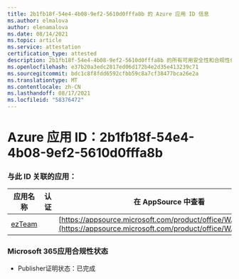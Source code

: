 ```yaml
---
title: 2b1fb18f-54e4-4b08-9ef2-5610d0fffa8b 的 Azure 应用 ID 信息
ms.author: elmalova
author: elenamalova
ms.date: 08/14/2021
ms.topic: article
ms.service: attestation
certification_type: attested
description: 2b1fb18f-54e4-4b08-9ef2-5610d0fffa8b 的所有可用安全性和合规性信息。
ms.openlocfilehash: e37b20a3edc2817ed06d172b4e2d35e413239c71
ms.sourcegitcommit: bdc1c8f8fdd6592cfbb59c8a7cf38477bca26e2a
ms.translationtype: MT
ms.contentlocale: zh-CN
ms.lasthandoff: 08/17/2021
ms.locfileid: "58376472"
---
```

# <a name="azure-app-id-2b1fb18f-54e4-4b08-9ef2-5610d0fffa8b"></a>Azure 应用 ID：2b1fb18f-54e4-4b08-9ef2-5610d0fffa8b


### <a name="apps-associated-with-this-id"></a>与此 ID 关联的应用：
| **应用名称** | **认证** | **在 AppSource 中查看** |
|--------------|---------------|-----------------------|
| [ezTeam](https://docs.microsoft.com/microsoft-365-app-certification/forward/WA200002546) |  | [https://appsource.microsoft.com/product/office/WA200002546](https://appsource.microsoft.com/product/office/WA200002546) |

### <a name="microsoft-365-app-compliance-status"></a>Microsoft 365应用合规性状态
- Publisher证明状态：已完成

